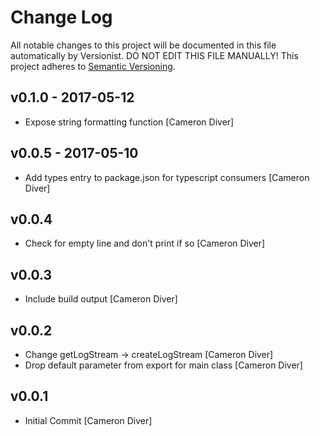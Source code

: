 # Change Log

All notable changes to this project will be documented in this file
automatically by Versionist. DO NOT EDIT THIS FILE MANUALLY!
This project adheres to [Semantic Versioning](http://semver.org/).

## v0.1.0 - 2017-05-12

* Expose string formatting function [Cameron Diver]

## v0.0.5 - 2017-05-10

* Add types entry to package.json for typescript consumers [Cameron Diver]

## v0.0.4

* Check for empty line and don't print if so [Cameron Diver]

## v0.0.3

* Include build output [Cameron Diver]

## v0.0.2

* Change getLogStream -> createLogStream [Cameron Diver]
* Drop default parameter from export for main class [Cameron Diver]

## v0.0.1

* Initial Commit [Cameron Diver]
